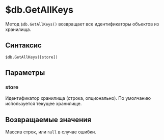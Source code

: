 # $db.GetAllKeys
Метод `$db.GetAllKeys()` возвращает все идентификаторы объектов из хранилища.

## Синтаксис

```
$db.GetAllKeys([store])
```

## Параметры

### store
Идентификатор хранилища (строка, опционально). По умолчанию используется текущее хранилище.

## Возвращаемые значения
Массив строк, или `null` в случае ошибки.
